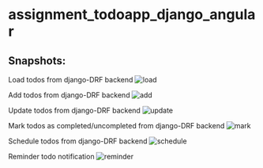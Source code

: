 # assignment_todoapp_django_angular

## Snapshots:
Load todos from django-DRF backend
![load](https://github.com/PRAkamble/assignment_todoapp_django_angular-/blob/master/images/load_todos.png)

Add todos from django-DRF backend
![add](https://github.com/PRAkamble/assignment_todoapp_django_angular-/blob/master/images/add_todo.png)

Update todos from django-DRF backend
![update](https://github.com/PRAkamble/assignment_todoapp_django_angular-/blob/master/images/update_todo_title.png)

Mark todos as completed/uncompleted from django-DRF backend
![mark](https://github.com/PRAkamble/assignment_todoapp_django_angular-/blob/master/images/mark_todos_completed_status.png)

Schedule todos from django-DRF backend
![schedule](https://github.com/PRAkamble/assignment_todoapp_django_angular-/blob/master/images/schedule_todos_for_specific_time.png)

Reminder todo notification
![reminder](https://github.com/PRAkamble/assignment_todoapp_django_angular-/blob/master/images/todo_reminder_notification.png)
